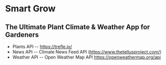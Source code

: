 # Smart Grow

## The Ultimate Plant Climate & Weather App for Gardeners

- Plants API
--  https://trefle.io/
- News API
-- Climate News Feed API (https://www.thetellusproject.com/)
- Weather API
-- Open Weather Map API https://openweathermap.org/api

